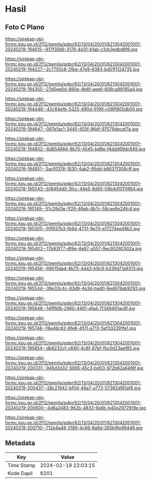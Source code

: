 # Hasil

## Foto C Plano

https://sirekap-obj-formc.kpu.go.id/2f12/pemilu/pdpr/62/13/04/20/01/6213042001001-20240219-194015--917f3566-3178-4d31-b1ab-c1cb3edbd6f6.jpg

https://sirekap-obj-formc.kpu.go.id/2f12/pemilu/pdpr/62/13/04/20/01/6213042001001-20240219-194227--2c7792c8-2fbe-47e9-8383-bd51f1124735.jpg

https://sirekap-obj-formc.kpu.go.id/2f12/pemilu/pdpr/62/13/04/20/01/6213042001001-20240219-194355--27d5ee0d-890e-4b6f-aee6-608ca98195a4.jpg

https://sirekap-obj-formc.kpu.go.id/2f12/pemilu/pdpr/62/13/04/20/01/6213042001001-20240219-194446--42c64efb-5325-490d-9199-c08ff805db00.jpg

https://sirekap-obj-formc.kpu.go.id/2f12/pemilu/pdpr/62/13/04/20/01/6213042001001-20240219-194647--067e1ac1-3445-455f-96df-97579decaf7a.jpg

https://sirekap-obj-formc.kpu.go.id/2f12/pemilu/pdpr/62/13/04/20/01/6213042001001-20240219-194802--6d654884-8b70-4545-bd9e-f4ddd69dc849.jpg

https://sirekap-obj-formc.kpu.go.id/2f12/pemilu/pdpr/62/13/04/20/01/6213042001001-20240219-194951--3ac91378-1830-4ab2-95dd-b6637f308cff.jpg

https://sirekap-obj-formc.kpu.go.id/2f12/pemilu/pdpr/62/13/04/20/01/6213042001001-20240219-195043--b1845dd0-3fcc-44e5-8d65-09b4d1070964.jpg

https://sirekap-obj-formc.kpu.go.id/2f12/pemilu/pdpr/62/13/04/20/01/6213042001001-20240219-195149--51c28d3e-1f29-46eb-8b7c-58cae8e24fc4.jpg

https://sirekap-obj-formc.kpu.go.id/2f12/pemilu/pdpr/62/13/04/20/01/6213042001001-20240219-195305--91f937b3-fb9d-4731-9e70-e17274ee46b2.jpg

https://sirekap-obj-formc.kpu.go.id/2f12/pemilu/pdpr/62/13/04/20/01/6213042001001-20240219-195403--17b93f77-df6e-4e87-a557-9ec90280302a.jpg

https://sirekap-obj-formc.kpu.go.id/2f12/pemilu/pdpr/62/13/04/20/01/6213042001001-20240219-195456--69015da4-8b75-4443-b9c9-b339d71a9313.jpg

https://sirekap-obj-formc.kpu.go.id/2f12/pemilu/pdpr/62/13/04/20/01/6213042001001-20240219-195544--39e33c4c-83d9-4e3d-bad0-6ed676ab9293.jpg

https://sirekap-obj-formc.kpu.go.id/2f12/pemilu/pdpr/62/13/04/20/01/6213042001001-20240219-195648--14fffbfb-2960-4491-afad-7f349491ac8f.jpg

https://sirekap-obj-formc.kpu.go.id/2f12/pemilu/pdpr/62/13/04/20/01/6213042001001-20240219-195748--f8e46c62-6fe8-4511-a713-5ef332391fe1.jpg

https://sirekap-obj-formc.kpu.go.id/2f12/pemilu/pdpr/62/13/04/20/01/6213042001001-20240219-195854--db8232cf-c840-4c8f-87bf-fbc0d23aef85.jpg

https://sirekap-obj-formc.kpu.go.id/2f12/pemilu/pdpr/62/13/04/20/01/6213042001001-20240219-200331--945d3d32-5995-45c3-bd03-972b62a64f6f.jpg

https://sirekap-obj-formc.kpu.go.id/2f12/pemilu/pdpr/62/13/04/20/01/6213042001001-20240219-200437--28c21942-bf04-46a7-a772-57362df81af8.jpg

https://sirekap-obj-formc.kpu.go.id/2f12/pemilu/pdpr/62/13/04/20/01/6213042001001-20240219-200600--4d6a2483-962b-4833-9a6b-b40e2972919e.jpg

https://sirekap-obj-formc.kpu.go.id/2f12/pemilu/pdpr/62/13/04/20/01/6213042001001-20240219-200710--712e4a48-3189-4c66-8a9d-265bf6e99446.jpg


## Metadata

| Key        | Value               |
| ---------- | ------------------- |
| Time Stamp | 2024-02-19 22:03:15 |
| Kode Dapil | 6201                |



